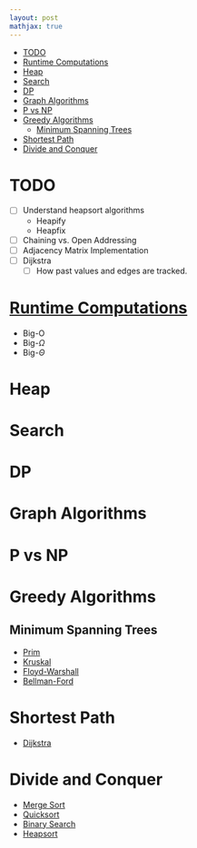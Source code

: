 ```yaml
---
layout: post
mathjax: true
---
```


- [TODO](#todo)
- [Runtime Computations](#runtime-computations)
- [Heap](#heap)
- [Search](#search)
- [DP](#dp)
- [Graph Algorithms](#graph-algorithms)
- [P vs NP](#p-vs-np)
- [Greedy Algorithms](#greedy-algorithms)
    - [Minimum Spanning Trees](#minimum-spanning-trees)
- [Shortest Path](#shortest-path)
- [Divide and Conquer](#divide-and-conquer)

# TODO

- [ ] Understand heapsort algorithms
    - Heapify
    - Heapfix
- [ ] Chaining vs. Open Addressing
- [ ] Adjacency Matrix Implementation
- [ ] Dijkstra
    - [ ] How past values and edges are tracked.

# [Runtime Computations](algorithms-basics.md#algorithm-analysis)
- Big-O
- Big-$\Omega$
- Big-$\Theta$

# Heap
# Search
# DP
# Graph Algorithms
# P vs NP
# Greedy Algorithms
## Minimum Spanning Trees
- [Prim](graph-algorithms.md#prims-algorithm)
- [Kruskal](graph-algorithms.md#prims-algorithm)
- [Floyd-Warshall](graph-algorithms.md#floyd-warshall-algorithm)
- [Bellman-Ford](graph-algorithms.md#bellman-ford)

# Shortest Path
- [Dijkstra](graph-algorithms.md#dijkstras-algorithm)

# Divide and Conquer

- [Merge Sort](sorting-algorithms.md#merge-sort)
- [Quicksort](sorting-algorithms.md#quicksort)
- [Binary Search](searching-algorithms.md#binary-search)
- [Heapsort](sorting-algorithms.md#heapsort)